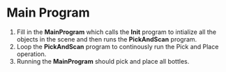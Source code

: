 # Main Program

1. Fill in the **MainProgram** which calls the **Init** program to intialize all the objects in the scene and then runs the **PickAndScan** program.
2. Loop the **PickAndScan** program to continously run the Pick and Place operation.
3. Running the **MainProgram** should pick and place all bottles.
